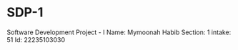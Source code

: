 # SDP-1
Software Development Project - I
Name: Mymoonah Habib
Section: 1
intake: 51
Id: 22235103030
